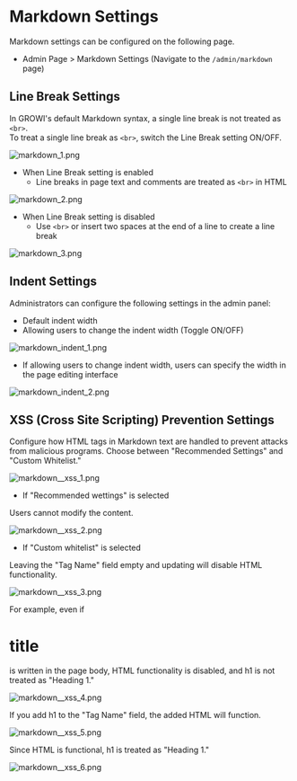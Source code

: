 # Markdown Settings

Markdown settings can be configured on the following page.

- Admin Page > Markdown Settings (Navigate to the `/admin/markdown` page)

## Line Break Settings

In GROWI's default Markdown syntax, a single line break is not treated as `<br>`.  
To treat a single line break as `<br>`, switch the Line Break setting ON/OFF.

<img :src="$withBase('/assets/images/en/markdown_1.png')" alt="markdown_1.png">

- When Line Break setting is enabled
  - Line breaks in page text and comments are treated as `<br>` in HTML

<img :src="$withBase('/assets/images/en/markdown_2.png')" alt="markdown_2.png">

- When Line Break setting is disabled
  - Use `<br>` or insert two spaces at the end of a line to create a line break

<img :src="$withBase('/assets/images/en/markdown_3.png')" alt="markdown_3.png">

## Indent Settings

Administrators can configure the following settings in the admin panel:

- Default indent width
- Allowing users to change the indent width (Toggle ON/OFF)

<img :src="$withBase('/assets/images/en/markdown_indent_1.png')" alt="markdown_indent_1.png">

- If allowing users to change indent width, users can specify the width in the page editing interface

<img :src="$withBase('/assets/images/en/markdown_indent_2.png')" alt="markdown_indent_2.png">

## XSS (Cross Site Scripting) Prevention Settings

Configure how HTML tags in Markdown text are handled to prevent attacks from malicious programs.
Choose between "Recommended Settings" and "Custom Whitelist."

<img :src="$withBase('/assets/images/en/markdown_xss_1.png')" alt="markdown__xss_1.png">

- If "Recommended wettings" is selected

Users cannot modify the content.

<img :src="$withBase('/assets/images/en/markdown_xss_2.png')" alt="markdown__xss_2.png">

- If "Custom whitelist" is selected

Leaving the "Tag Name" field empty and updating will disable HTML functionality.

<img :src="$withBase('/assets/images/en/markdown_xss_3.png')" alt="markdown__xss_3.png">

For example, even if <h1>title</h1> is written in the page body, HTML functionality is disabled, and h1 is not treated as "Heading 1."

<img :src="$withBase('/assets/images/en/markdown_xss_4.png')" alt="markdown__xss_4.png">

If you add h1 to the "Tag Name" field, the added HTML will function.

<img :src="$withBase('/assets/images/en/markdown_xss_5.png')" alt="markdown__xss_5.png">

Since HTML is functional, h1 is treated as "Heading 1."

<img :src="$withBase('/assets/images/en/markdown_xss_6.png')" alt="markdown__xss_6.png">
